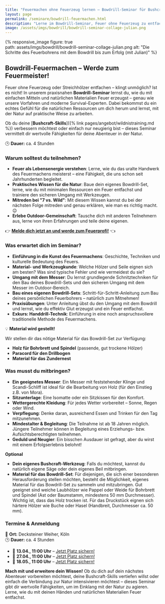 ```yaml
---
title: "Feuermachen ohne Feuerzeug lernen – Bowdrill-Seminar für Bushcraft & Survival 🔥"
layout: page
permalink: /seminare/bowdrill-feuermachen.html
description: "Lerne im Bowdrill-Seminar, Feuer ohne Feuerzeug zu entfachen! Perfekt für Bushcraft, Survival & Outdoor-Abenteuer. Jetzt Platz sichern!"
image: /assets/imgs/bowdrill/bowdrill-seminar-collage-julian.png
--- 
```

{% responsive_image figure: true                                                
path: assets/imgs/bowdrill/bowdrill-seminar-collage-julian.png 
alt: "Die Schritte des Feuerbohrens mit dem Bowdrill bis zum Erfolg (mit Julian)" %} 

## Bowdrill-Feuermachen – Werde zum Feuermeister!

Feuer ohne Feuerzeug oder Streichhölzer entfachen – klingt unmöglich? Ist es 
nicht! In unserem praxisnahen **Bowdrill-Seminar** lernst du, wie du mit 
einfachen Mitteln und natürlichen Materialien Feuer erzeugst – genau wie unsere 
Vorfahren und moderne Survival-Experten. Dabei bekommst du ein echtes Gefühl 
für die natürlichen Ressourcen um dich herum und lernst, mit der Natur auf 
praktische Weise zu arbeiten. 

Ob du deine [**Bushcraft-Skills**]({% link pages/angebot/wildnistraining.md %}) 
verbessern möchtest oder einfach nur neugierig bist – 
dieses Seminar vermittelt dir wertvolle Fähigkeiten für deine Abenteuer 
in der Natur.

🕒 **Dauer:** ca. 4 Stunden

### Warum solltest du teilnehmen?


- **Feuer als Lebensenergie verstehen**: Lerne, wie du das uralte Handwerk des 
  Feuermachens meisterst – eine Fähigkeit, die uns schon seit Jahrhunderten 
  begleitet.
- **Praktisches Wissen für die Natur**: Baue dein eigenes Bowdrill-Set, lerne, wie 
  du mit minimalen Ressourcen ein Feuer entfachst und trainiere den sicheren Umgang 
  mit Werkzeugen.
- **Mitreden bei "7 vs. Wild"**: Mit diesem Wissen kannst du bei der nächsten Folge 
  mitreden und genau erklären, wie man es richtig macht. 😉
- **Erlebe Outdoor-Gemeinschaft**: Tausche dich mit anderen Teilnehmern aus, lerne 
  von ihren Erfahrungen und teile deine eigenen.

👉 [**Melde dich jetzt an und werde zum Feuerprofi!**](#termine--anmeldung) 👈

### Was erwartet dich im Seminar?

- **Einführung in die Kunst des Feuermachens**: Geschichte, Techniken und
  kulturelle Bedeutung des Feuers.
- **Material- und Werkzeugkunde**: Welche Hölzer und Seile eignen sich am
  besten? Was sind typische Fehler und wie vermeidest du sie?
- **Umgang mit dem Messer**: Du lernst grundlegende Schnitztechniken für den
  Bau deines Bowdrill-Sets und den sicheren Umgang mit dem Messer im
  Outdoor-Bereich.
- **Bau eines eigenen Bowdrill-Sets**: Schritt-für-Schritt-Anleitung zum Bau
  deines persönlichen Feuerbohrers – natürlich zum Mitnehmen!
- **Praxisübungen**: Unter Anleitung übst du den Umgang mit dem Bowdrill und
  lernst, wie du effektiv Glut erzeugst und ein Feuer entfachst.
- **Exkurs: Handdrill-Technik**: Einführung in eine noch anspruchsvollere
  traditionelle Methode des Feuermachens.

💡 **Material wird gestellt!**

Wir stellen dir das nötige Material für das Bowdrill-Set zur Verfügung:
- **Holz für Bohrbrett und Spindel** (passende, gut trockene Hölzer)
- **Paracord für den Drillbogen**
- **Material für das Zundernest**

### Was musst du mitbringen?

- **Ein geeignetes Messer**: Ein Messer mit feststehender Klinge und Scandi-Schliff 
  ist ideal für die Bearbeitung von Holz (für den Einstieg z.B. von Mora).
- **Sitzunterlage**: Eine Isomatte oder ein Sitzkissen für den Komfort.
- **Wettergerechte Kleidung**: Für jedes Wetter vorbereitet – Sonne, Regen oder Wind.
- **Verpflegung**: Denke daran, ausreichend Essen und Trinken für den Tag mitzunehmen.
- **Mindestalter & Begleitung**: Die Teilnahme ist ab 18 Jahren möglich. 
  Jüngere Teilnehmer können in Begleitung eines Erziehungs- bzw. 
  Aufsichtsberechtigten teilnehmen.
- **Geduld und Neugier**: Ein bisschen Ausdauer ist gefragt, aber du wirst 
  mit einem Erfolgserlebnis belohnt!

**Optional**
- **Dein eigenes Bushcraft-Werkzeug**: Falls du möchtest, kannst du natürlich
  eigene Säge oder dein eigenes Beil mitbringen.
- **Material für das Bowdrill-Set**: Für diejenigen, die sich einer besonderen
  Herausforderung stellen möchten, besteht die Möglichkeit, eigenes Material
  für das Bowdrill-Set zu sammeln und mitzubringen. Gut geeignet sind weiche
  Laubhölzer wie Pappel oder Weide für Bohrbrett und Spindel (Ast oder Baumstamm,
  mindestens 50 mm Durchmesser). Wichtig ist, dass das Holz trocken ist. Für
  das Druckstück eignen sich härtere Hölzer wie Buche oder Hasel (Handbreit,
  Durchmesser ca. 50 mm).

### Termine & Anmeldung

📍 **Ort:** Decksteiner Weiher, Köln     
🕒 **Dauer:** ca. 4 Stunden

- 📅 **13.04., 11:00 Uhr** – [Jetzt Platz sichern!](                            
https://rausgegangen.de/events/bushcraft-feuerbohrer-kopie-1/)                  
- 📅 **27.04., 11:00 Uhr** – [Jetzt Platz sichern!](                            
https://rausgegangen.de/events/bushcraft-feuerbohrer-kopie-0/)                  
- 📅 **18.05., 11:00 Uhr** – [Jetzt Platz sichern!](                            
https://rausgegangen.de/events/bushcraft-feuerbohrer-0/)    

**Mach mit und erweitere dein Wissen!** Ob du dich auf dein nächstes Abenteuer 
vorbereiten möchtest, deine Bushcraft-Skills vertiefen willst oder einfach die 
Verbindung zur Natur intensivieren möchtest – dieses Seminar gibt dir wertvolle 
Fähigkeiten, um im Einklang mit der Natur zu agieren. Lerne, wie du mit deinen 
Händen und natürlichen Materialien Feuer entfachst.
